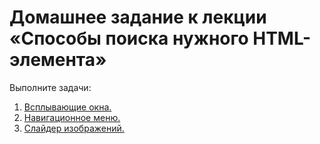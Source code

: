 # Домашнее задание к лекции «Способы поиска нужного HTML-элемента»

Выполните задачи:

1. [Всплывающие окна.](./01_popups/)
2. [Навигационное меню.](./02_menu/)
3. [Слайдер изображений.](./03_slider/)
